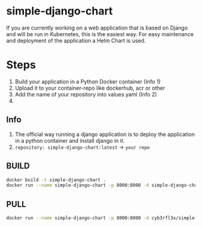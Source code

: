 # simple-django-chart
If you are currently working on a web application that is based on Django and will be run in Kubernetes, this is the easiest way. For easy maintenance and deployment of the application a Helm Chart is used.

# Steps
1. Build your application in a Python Docker container (Info 1)
2. Upload it to your container-repo like dockerhub, acr or other
3. Add the name of your repository into values.yaml (Info 2)
4.

## Info
1. The official way running a django application is to deploy the application in a python container and install django in it.
2. `repository: simple-django-chart:latest` -> `your repo`

## BUILD

```bash
docker build -t simple-django-chart .
docker run --name simple-django-chart -p 8000:8000 -d simple-django-chart
```

## PULL
```bash
docker run --name simple-django-chart -p 8000:8000 -d cyb3rfl3x/simple-django-chart:latest
```